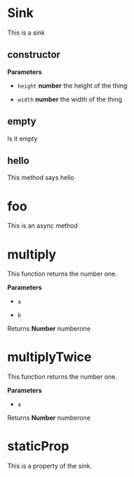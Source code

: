 # Sink

This is a sink


## constructor




**Parameters**

-   `height` **number** the height of the thing

-   `width` **number** the width of the thing




## empty

Is it empty




## hello

This method says hello





# foo

This is an async method



# multiply

This function returns the number one.


**Parameters**

-   `a`  

-   `b`  



Returns **Number** numberone




# multiplyTwice

This function returns the number one.


**Parameters**

-   `a`  



Returns **Number** numberone




# staticProp

This is a property of the sink.


